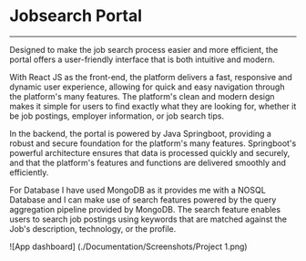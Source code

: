 # Jobsearch Portal

---

Designed to make the job search process easier and more efficient, the portal offers a user-friendly interface that is both intuitive and modern.

With React JS as the front-end, the platform delivers a fast, responsive and dynamic user experience, allowing for quick and easy navigation through the platform's many features. The platform's clean and modern design makes it simple for users to find exactly what they are looking for, whether it be job postings, employer information, or job search tips.

In the backend, the portal is powered by Java Springboot, providing a robust and secure foundation for the platform's many features. Springboot's powerful architecture ensures that data is processed quickly and securely, and that the platform's features and functions are delivered smoothly and efficiently.

For Database I have used MongoDB as it provides me with a NOSQL Database and I can make use of search features powered by the query aggregation pipeline provided by MongoDB.
The search feature enables users to search job postings using keywords that are matched against the Job's description, technology, or the profile.

![App dashboard] (./Documentation/Screenshots/Project 1.png)
